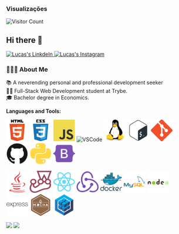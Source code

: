 ### Visualizações
![Visitor Count](https://profile-counter.glitch.me/demetriuspine/count.svg)

## Hi there 👋


<a href="https://www.linkedin.com/in/lucaspine/">
  <img alt="Lucas's LinkdeIn" width="50px" src="https://cdn.jsdelivr.net/npm/simple-icons@v3/icons/linkedin.svg"/>
</a>
<a href="https://www.instagram.com/killerdeza/">
  <img alt="Lucas's Instagram" width="50px" src="https://cdn.jsdelivr.net/npm/simple-icons@v3/icons/instagram.svg"/>
</a>

### 👨🏻‍💻 About Me

📚 A neverending personal and professional development seeker\
👨‍💻  Full-Stack Web Development student at Trybe.\
🎓  Bachelor degree in Economics.

**Languages and Tools:**  
<p align="left">
  <img src="https://raw.githubusercontent.com/devicons/devicon/master/icons/html5/html5-original-wordmark.svg" alt="html5" width="60" height="60"/> 
  <img src="https://raw.githubusercontent.com/devicons/devicon/master/icons/css3/css3-original-wordmark.svg" alt="css3" width="60" height="60"/> 
  <img src="https://raw.githubusercontent.com/devicons/devicon/master/icons/javascript/javascript-original.svg" alt="javascript" width="60" height="60"/> 
  <img src="https://upload.wikimedia.org/wikipedia/commons/thumb/9/9a/Visual_Studio_Code_1.35_icon.svg/1024px-Visual_Studio_Code_1.35_icon.svg.png" alt="VSCode" width="60" height="60" />
  <img src="https://raw.githubusercontent.com/devicons/devicon/master/icons/linux/linux-original.svg" alt="linux" width="60" height="60" />
  <img src="https://raw.githubusercontent.com/devicons/devicon/master/icons/bash/bash-original.svg" alt="bash" width="60" height="60" />
  <img src="https://raw.githubusercontent.com/devicons/devicon/master/icons/git/git-original.svg" alt="git" width="60" height="60"/> 
  <img src="https://raw.githubusercontent.com/devicons/devicon/master/icons/github/github-original.svg" alt="git" width="60" height="60"/> 
  <img src="https://raw.githubusercontent.com/devicons/devicon/master/icons/python/python-plain.svg" alt="Python" width="60" height="60" />
  <img src="https://raw.githubusercontent.com/devicons/devicon/master/icons/bootstrap/bootstrap-plain.svg" alt="Bootstrap" width="60" height="60" />
</p>
<p>
  <img src="https://raw.githubusercontent.com/devicons/devicon/master/icons/java/java-plain.svg" alt="Java" width="60" height="60" />
  <img src="https://raw.githubusercontent.com/devicons/devicon/master/icons/jest/jest-plain.svg" alt="Jest" width="60" height="60" />
  <img src="https://raw.githubusercontent.com/devicons/devicon/master/icons/react/react-original.svg" alt="react" width="60" height="60" />
  <img src="https://raw.githubusercontent.com/devicons/devicon/master/icons/redux/redux-original.svg" alt="redux" width="60" height="60" />
  <img src="https://raw.githubusercontent.com/devicons/devicon/master/icons/docker/docker-original-wordmark.svg" alt="docker" width="60" height="60" />
  <img src="https://raw.githubusercontent.com/devicons/devicon/master/icons/mysql/mysql-original-wordmark.svg" alt="docker" width="60" height="60" />
  <img src="https://raw.githubusercontent.com/devicons/devicon/master/icons/nodejs/nodejs-original-wordmark.svg" alt="nodejs" width="60" height="60" />
  <img src="https://raw.githubusercontent.com/devicons/devicon/master/icons/express/express-original-wordmark.svg" alt="express" width="60" height="60" />
  <img src="https://raw.githubusercontent.com/devicons/devicon/master/icons/mocha/mocha-plain.svg" alt="mocha" width="60" height="60" />
  <img src="https://raw.githubusercontent.com/devicons/devicon/master/icons/sequelize/sequelize-original.svg" alt="sequelize" width="60" height="60" />
</p

<div style="display: flex;">
  <img height="150em" src="https://github-readme-stats.vercel.app/api?username=demetriuspine&show_icons=true&hide_border=true&theme=dark"/>
  <img height="150em" src="https://github-readme-stats.vercel.app/api/top-langs/?username=demetriuspine&layout=compact&langs_count=8&theme=dark"/>
</div>

